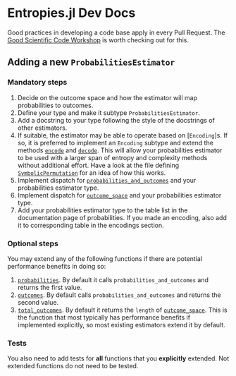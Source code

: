 # Entropies.jl Dev Docs

Good practices in developing a code base apply in every Pull Request. The [Good Scientific Code Workshop](https://github.com/JuliaDynamics/GoodScientificCodeWorkshop) is worth checking out for this.

## Adding a new `ProbabilitiesEstimator`

### Mandatory steps
1. Decide on the outcome space and how the estimator will map probabilities to outcomes.
2. Define your type and make it subtype `ProbabilitiesEstimator`.
4. Add a docstring to your type following the style of the docstrings of other estimators.
5. If suitable, the estimator may be able to operate based on [`Encoding`]s. If so, it is preferred to implement an `Encoding` subtype and extend the methods [`encode`](@ref) and [`decode`](@ref). This will allow your probabilities estimator to be used with a larger span of entropy and complexity methods without additional effort. Have a look at the file defining [`SymbolicPermutation`](@ref) for an idea of how this works.
6. Implement dispatch for [`probabilities_and_outcomes`](@ref) and your probabilities estimator type.
7. Implement dispatch for [`outcome_space`](@ref) and your probabilities estimator type.
8. Add your probabilities estimator type to the table list in the documentation page of probabilities. If you made an encoding, also add it to corresponding table in the encodings section.

### Optional steps
You may extend any of the following functions if there are potential performance benefits in doing so:

1. [`probabilities`](@ref). By default it calls `probabilities_and_outcomes` and returns the first value.
2. [`outcomes`](@ref). By default calls `probabilities_and_outcomes` and returns the second value.
3.  [`total_outcomes`](@ref). By default it returns the `length` of [`outcome_space`](@ref). This is the function that most typically has performance benefits if implemented explicitly, so most existing estimators extend it by default.

### Tests
You also need to add tests for **all** functions that you **explicitly** extended.
Not extended functions do not need to be tested.